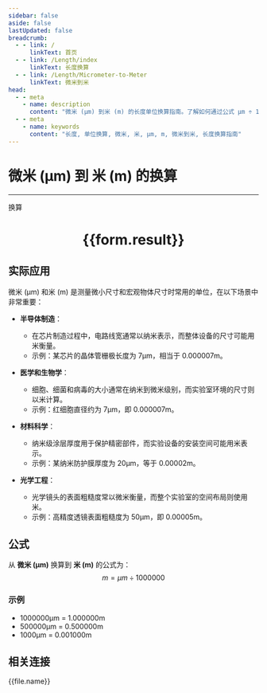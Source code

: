 ```yaml
---
sidebar: false
aside: false
lastUpdated: false
breadcrumb:
  - - link: /
      linkText: 首页
  - - link: /Length/index
      linkText: 长度换算
  - - link: /Length/Micrometer-to-Meter
      linkText: 微米到米
head:
  - - meta
    - name: description
      content: "微米 (μm) 到米 (m) 的长度单位换算指南。了解如何通过公式 μm ÷ 1000000 换算为米。"
  - - meta
    - name: keywords
      content: "长度, 单位换算, 微米, 米, μm, m, 微米到米, 长度换算指南"
---
```

# 微米 (μm) 到 米 (m) 的换算
---
<script setup>
import { onMounted, reactive, inject, ref } from 'vue'
import { NButton, NForm, NFormItem, NInput, NInputNumber, NSelect, NCard, useMessage,NGrid ,NGi } from 'naive-ui'
import { defineClientComponent } from 'vitepress'
import { Length } from '../../files';

const convert = inject('convert')

const form = reactive({
  number: null,
  result: '',
})

const convertHandler = () => {
  if (form.number !== null && !isNaN(form.number)) {
    const convertedValue = parseFloat(form.number) / 1000000
    form.result = `${form.number}μm = ${convertedValue.toFixed(6)}m`
  } else {
    form.result = '请输入有效的数值。'
  }
}
</script>

<n-form size="large" :model="form">
  <n-form-item label="微米 (μm)">
    <n-input-number v-model:value="form.number" placeholder="输入微米" style="width: 100%" />
  </n-form-item>
  <n-form-item>
    <n-button type="primary" @click="convertHandler" block>换算</n-button>
  </n-form-item>
</n-form>

<n-card  embedded :bordered="false" hoverable>
  <div  style="text-align:center">
    <h1>{{form.result}}</h1>
  </div>
</n-card>

## 实际应用

微米 (μm) 和米 (m) 是测量微小尺寸和宏观物体尺寸时常用的单位，在以下场景中非常重要：

- **半导体制造**：
  - 在芯片制造过程中，电路线宽通常以纳米表示，而整体设备的尺寸可能用米衡量。
  - 示例：某芯片的晶体管栅极长度为 7μm，相当于 0.000007m。

- **医学和生物学**：
  - 细胞、细菌和病毒的大小通常在纳米到微米级别，而实验室环境的尺寸则以米计算。
  - 示例：红细胞直径约为 7μm，即 0.000007m。

- **材料科学**：
  - 纳米级涂层厚度用于保护精密部件，而实验设备的安装空间可能用米表示。
  - 示例：某纳米防护膜厚度为 20μm，等于 0.00002m。

- **光学工程**：
  - 光学镜头的表面粗糙度常以微米衡量，而整个实验室的空间布局则使用米。
  - 示例：高精度透镜表面粗糙度为 50μm，即 0.00005m。

## 公式

从 **微米 (μm)** 换算到 **米 (m)** 的公式为：
$$ m = μm \div 1000000 $$

### 示例
- 1000000μm = 1.000000m
- 500000μm = 0.500000m
- 1000μm = 0.001000m

## 相关连接
<n-grid x-gap="12" :cols="4">
  <n-gi v-for="(file, index) in Length" :key="index">
    <n-button
      text
      tag="a"
      :href="file.path"
      type="primary"
    >
      {{file.name}}
    </n-button>
  </n-gi>
</n-grid>